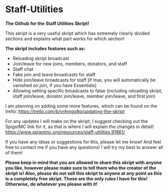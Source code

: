 # Staff-Utilities
**The Github for the Staff Utilities Skript!**

This skript is a very useful skript which has extremely clearly divided sections and explains what part works for which section!

**The skript includes features such as:**
- Reloading skript broadcast
- Join/leave for new joins, members, donators, and staff
- Staff chat
- Fake join and leave broadcasts for staff
- Hide join/leave broadcasts for staff [if true, you will automatically be vanished on join, if you have Essentials]
- Allowing setting specific broadcasts to false (including reloading skript, staff join/leave, donator join/leave, member join/leave, and first join)

I am planning on adding some more features, which can be found on the trello:
https://trello.com/b/vrAmgg8q/updating-the-skript

For any updates I will make on the skript, I suggest checking out the SpigotMC link for it, as that is where I will explain the changes in detail!
https://www.spigotmc.org/resources/staff-utilities.91861/

If you have any ideas or suggestions for this, please let me know! And feel free to contact me if you have any questions! I will try my best to answer all of them!

**Please keep in mind that you are allowed to share this skript with anyone you like, however please make sure to tell them who the creator of the skript is! Also, please do not sell this skript to anyone at any point as this is a completely free skript. Those are the only rules I have for this! Otherwise, do whatever you please with it!**
